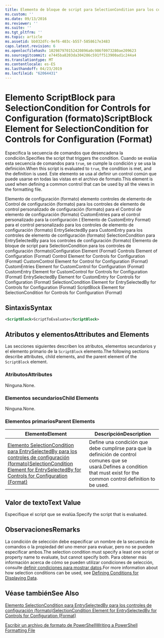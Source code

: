 ```yaml
---
title: Elemento de bloque de script para SelectionCondition para los controles de configuración (formato) | Microsoft Docs
ms.custom: ''
ms.date: 09/13/2016
ms.reviewer: ''
ms.suite: ''
ms.tgt_pltfrm: ''
ms.topic: article
ms.assetid: bb032dfc-9ef6-403c-b557-5858617e3483
caps.latest.revision: 6
ms.openlocfilehash: 102987970152420896a0c986f0973280ae209623
ms.sourcegitcommit: e7445ba8203da304286c591ff513900ad1c244a4
ms.translationtype: MT
ms.contentlocale: es-ES
ms.lasthandoff: 04/23/2019
ms.locfileid: "62064431"
---
```

# <a name="scriptblock-element-for-selectioncondition-for-controls-for-configuration-format"></a><span data-ttu-id="b9b9b-102">Elemento ScriptBlock para SelectionCondition for Controls for Configuration (formato)</span><span class="sxs-lookup"><span data-stu-id="b9b9b-102">ScriptBlock Element for SelectionCondition for Controls for Configuration (Format)</span></span>

<span data-ttu-id="b9b9b-103">Especifica la secuencia de comandos que desencadena la condición.</span><span class="sxs-lookup"><span data-stu-id="b9b9b-103">Specifies the script that triggers the condition.</span></span> <span data-ttu-id="b9b9b-104">Cuando se evalúa esta secuencia de comandos para `true`, se cumple la condición y se usa la definición.</span><span class="sxs-lookup"><span data-stu-id="b9b9b-104">When this script is evaluated to `true`, the condition is met, and the definition is used.</span></span> <span data-ttu-id="b9b9b-105">Este elemento se usa al definir un control común que puede usarse en todas las vistas en el archivo de formato.</span><span class="sxs-lookup"><span data-stu-id="b9b9b-105">This element is used when defining a common control that can be used by all the views in the formatting file.</span></span>

<span data-ttu-id="b9b9b-106">Elemento de configuración (formato) elemento controles de elemento de Control de configuración (formato) para los controles de elemento de control personalizado de configuración (formato) para el Control de elemento de configuración (formato) CustomEntries para el control personalizado para la configuración ( Elemento de CustomEntry Format) para el control personalizado para los controles de elemento de configuración (formato) EntrySelectedBy para CustomEntry para los controles de elemento de configuración (formato) SelectionCondition para EntrySelectedBy para los controles de configuración (formato) Elemento de bloque de script para SelectionCondition para los controles de configuración (formato)</span><span class="sxs-lookup"><span data-stu-id="b9b9b-106">Configuration Element (Format) Controls Element of Configuration (Format) Control Element for Controls for Configuration (Format) CustomControl Element for Control for Configuration (Format) CustomEntries Element for CustomControl for Configuration (Format) CustomEntry Element for CustomControl for Controls for Configuration (Format) EntrySelectedBy Element for CustomEntry for Controls for Configuration (Format) SelectionCondition Element for EntrySelectedBy for Controls for Configuration (Format) ScriptBlock Element for SelectionCondition for Controls for Configuration (Format)</span></span>

## <a name="syntax"></a><span data-ttu-id="b9b9b-107">Sintaxis</span><span class="sxs-lookup"><span data-stu-id="b9b9b-107">Syntax</span></span>

```xml
<ScriptBlock>ScriptToEvaluate</ScriptBlock>
```

## <a name="attributes-and-elements"></a><span data-ttu-id="b9b9b-108">Atributos y elementos</span><span class="sxs-lookup"><span data-stu-id="b9b9b-108">Attributes and Elements</span></span>

<span data-ttu-id="b9b9b-109">Las secciones siguientes describen los atributos, elementos secundarios y el elemento primario de la `ScriptBlock` elemento.</span><span class="sxs-lookup"><span data-stu-id="b9b9b-109">The following sections describe attributes, child elements, and the parent element of the `ScriptBlock` element.</span></span>

### <a name="attributes"></a><span data-ttu-id="b9b9b-110">Atributos</span><span class="sxs-lookup"><span data-stu-id="b9b9b-110">Attributes</span></span>

<span data-ttu-id="b9b9b-111">Ninguna.</span><span class="sxs-lookup"><span data-stu-id="b9b9b-111">None.</span></span>

### <a name="child-elements"></a><span data-ttu-id="b9b9b-112">Elementos secundarios</span><span class="sxs-lookup"><span data-stu-id="b9b9b-112">Child Elements</span></span>

<span data-ttu-id="b9b9b-113">Ninguna.</span><span class="sxs-lookup"><span data-stu-id="b9b9b-113">None.</span></span>

### <a name="parent-elements"></a><span data-ttu-id="b9b9b-114">Elementos primarios</span><span class="sxs-lookup"><span data-stu-id="b9b9b-114">Parent Elements</span></span>

|<span data-ttu-id="b9b9b-115">Elemento</span><span class="sxs-lookup"><span data-stu-id="b9b9b-115">Element</span></span>|<span data-ttu-id="b9b9b-116">Descripción</span><span class="sxs-lookup"><span data-stu-id="b9b9b-116">Description</span></span>|
|-------------|-----------------|
|[<span data-ttu-id="b9b9b-117">Elemento SelectionCondition para EntrySelectedBy para los controles de configuración (formato)</span><span class="sxs-lookup"><span data-stu-id="b9b9b-117">SelectionCondition Element for EntrySelectedBy for Controls for Configuration (Format)</span></span>](./selectioncondition-element-for-entryselectedby-for-controls-for-configuration-format.md)|<span data-ttu-id="b9b9b-118">Define una condición que debe cumplirse para que la definición de control comunes que se usará.</span><span class="sxs-lookup"><span data-stu-id="b9b9b-118">Defines a condition that must exist for the common control definition to be used.</span></span>|

## <a name="text-value"></a><span data-ttu-id="b9b9b-119">Valor de texto</span><span class="sxs-lookup"><span data-stu-id="b9b9b-119">Text Value</span></span>

<span data-ttu-id="b9b9b-120">Especifique el script que se evalúa.</span><span class="sxs-lookup"><span data-stu-id="b9b9b-120">Specify the script that is evaluated.</span></span>

## <a name="remarks"></a><span data-ttu-id="b9b9b-121">Observaciones</span><span class="sxs-lookup"><span data-stu-id="b9b9b-121">Remarks</span></span>

<span data-ttu-id="b9b9b-122">La condición de selección debe especificar un nombre de la secuencia de comandos o la propiedad del uno menor para evaluar, pero no se pueden especificar ambos.</span><span class="sxs-lookup"><span data-stu-id="b9b9b-122">The selection condition must specify a least one script or property name to evaluate, but cannot specify both.</span></span> <span data-ttu-id="b9b9b-123">Para obtener más información acerca de cómo se pueden utilizar condiciones de selección, consulte [definir condiciones para mostrar datos](./defining-conditions-for-displaying-data.md).</span><span class="sxs-lookup"><span data-stu-id="b9b9b-123">For more information about how selection conditions can be used, see [Defining Conditions for Displaying Data](./defining-conditions-for-displaying-data.md).</span></span>

## <a name="see-also"></a><span data-ttu-id="b9b9b-124">Véase también</span><span class="sxs-lookup"><span data-stu-id="b9b9b-124">See Also</span></span>

[<span data-ttu-id="b9b9b-125">Elemento SelectionCondition para EntrySelectedBy para los controles de configuración (formato)</span><span class="sxs-lookup"><span data-stu-id="b9b9b-125">SelectionCondition Element for EntrySelectedBy for Controls for Configuration (Format)</span></span>](./selectioncondition-element-for-entryselectedby-for-controls-for-configuration-format.md)

[<span data-ttu-id="b9b9b-126">Escribir un archivo de formato de PowerShell</span><span class="sxs-lookup"><span data-stu-id="b9b9b-126">Writing a PowerShell Formatting File</span></span>](./writing-a-powershell-formatting-file.md)
